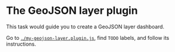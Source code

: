 # The GeoJSON layer plugin

This task would guide you to create a GeoJSON layer dashboard.

Go to [`./my-geojson-layer.plugin.js`](./my-geojson-layer.plugin.js), find
`TODO` labels, and follow its instructions.
